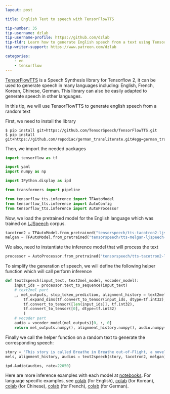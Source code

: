 ```yaml
---
layout: post

title: English Text to speech with TensorFlowTTS

tip-number: 35
tip-username: dzlab
tip-username-profile: https://github.com/dzlab
tip-tldr: Learn how to generate English speech from a text using TensorFlowTTS
tip-writer-support: https://www.patreon.com/dzlab

categories:
    - en
    - tensorflow
---
```



[TensorFlowTTS](https://github.com/TensorSpeech/TensorFlowTTS) is a Speech Synthesis library for Tensorflow 2, it can be used to generate speech in many languages including: English, French, Korean, Chinese, German. This library can also be easily adapted to generate speech in other languages.

In this tip, we will use TensorFlowTTS to generate english speech from a random text

First, we need to install the library

```
$ pip install git+https://github.com/TensorSpeech/TensorFlowTTS.git
$ pip install git+https://github.com/repodiac/german_transliterate.git#egg=german_transliterate
```

Then, we import the needed packages

```python
import tensorflow as tf

import yaml
import numpy as np

import IPython.display as ipd

from transformers import pipeline

from tensorflow_tts.inference import TFAutoModel
from tensorflow_tts.inference import AutoConfig
from tensorflow_tts.inference import AutoProcessor
```

Now, we load the pretrained model for the English language which was trained on [LJSpeech](https://keithito.com/LJ-Speech-Dataset/) corpus.

```python
tacotron2 = TFAutoModel.from_pretrained("tensorspeech/tts-tacotron2-ljspeech-en", name="tacotron2")
melgan = TFAutoModel.from_pretrained("tensorspeech/tts-melgan-ljspeech-en", name="melgan")
```

We also, need to instantiate the inference model that will process the text

```python
processor = AutoProcessor.from_pretrained("tensorspeech/tts-tacotron2-ljspeech-en")
```

To simplify the generation of speech, we will define the following helper function which will call perform inference

```python
def text2speech(input_text, text2mel_model, vocoder_model):
    input_ids = processor.text_to_sequence(input_text)
    # text2mel part
    _, mel_outputs, stop_token_prediction, alignment_history = text2mel_model.inference(
        tf.expand_dims(tf.convert_to_tensor(input_ids, dtype=tf.int32), 0),
        tf.convert_to_tensor([len(input_ids)], tf.int32),
        tf.convert_to_tensor([0], dtype=tf.int32)
        )
    # vocoder part
    audio = vocoder_model(mel_outputs)[0, :, 0]
    return mel_outputs.numpy(), alignment_history.numpy(), audio.numpy()
```


Finally we call the helper function on a random text to generate the corresponding speech:

```python
story = 'This story is called Breathe in Breathe out-of-Flight, a novel by George Kraszewski'.
mels, alignment_history, audios = text2speech(story, tacotron2, melgan)

ipd.Audio(audios, rate=22050)
```

Here are more inference examples with each model at [notebooks](https://github.com/tensorspeech/TensorFlowTTS/tree/master/notebooks). For language specific examples, see [colab](https://colab.research.google.com/drive/1akxtrLZHKuMiQup00tzO2olCaN-y3KiD?usp=sharing) (for English), [colab](https://colab.research.google.com/drive/1ybWwOS5tipgPFttNulp77P6DAB5MtiuN?usp=sharing) (for Korean), [colab](https://colab.research.google.com/drive/1YpSHRBRPBI7cnTkQn1UcVTWEQVbsUm1S?usp=sharing) (for Chinese), [colab](https://colab.research.google.com/drive/1jd3u46g-fGQw0rre8fIwWM9heJvrV1c0?usp=sharing) (for French), [colab](https://colab.research.google.com/drive/1W0nSFpsz32M0OcIkY9uMOiGrLTPKVhTy?usp=sharing) (for German).
